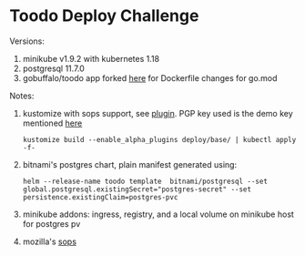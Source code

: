 # Toodo Deploy Challenge

Versions:

1. minikube v1.9.2 with kubernetes 1.18
2. postgresql 11.7.0
3. gobuffalo/toodo app forked [here](https://github.com/charandas/toodo/tree/go-mod) for Dockerfile changes for go.mod

Notes:

1. kustomize with sops support, see [plugin](https://github.com/viaduct-ai/kustomize-sops). PGP key used is the demo key mentioned [here](https://github.com/viaduct-ai/kustomize-sops#6-configure-sops-via-sopsyaml)

	`kustomize build --enable_alpha_plugins deploy/base/ | kubectl apply -f-`
2. bitnami's postgres chart, plain manifest generated using:

	`helm --release-name toodo template  bitnami/postgresql --set global.postgresql.existingSecret="postgres-secret" --set persistence.existingClaim=postgres-pvc`
3. minikube addons: ingress, registry, and a local volume on minikube host for postgres pv
4. mozilla's [sops](https://github.com/mozilla/sops/releases)
